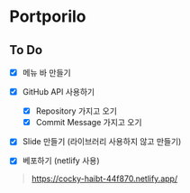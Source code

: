 # Portporilo

## To Do

* [x] 메뉴 바 만들기

* [x] GitHub API 사용하기
  * [x] Repository 가지고 오기
  * [x] Commit Message 가지고 오기

* [x] Slide 만들기 (라이브러리 사용하지 않고 만들기)

* [x] 베포하기 (netlify 사용)
>https://cocky-haibt-44f870.netlify.app/
